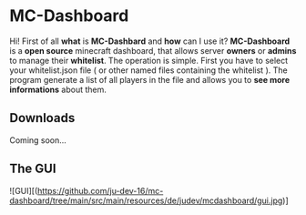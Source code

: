 # MC-Dashboard

Hi! First of all **what** is **MC-Dashbard** and **how** can I use it? **MC-Dashboard** is a **open source** minecraft dashboard, that allows server **owners** or **admins** to manage their **whitelist**. The operation is simple. First you have to select your whitelist.json file ( or other named files containing the whitelist ). The program generate a list of all players in the file and allows you to **see more informations** about them.


## Downloads

Coming soon...


## The GUI

![GUI][(https://github.com/ju-dev-16/mc-dashboard/tree/main/src/main/resources/de/judev/mcdashboard/gui.jpg)]
